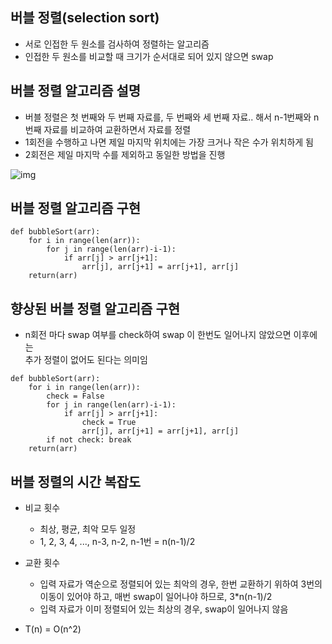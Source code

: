 ## 버블 정렬(selection sort)
- 서로 인접한 두 원소를 검사하여 정렬하는 알고리즘
- 인접한 두 원소를 비교할 때 크기가 순서대로 되어 있지 않으면 swap


## 버블 정렬 알고리즘 설명
- 버블 정렬은 첫 번째와 두 번째 자료를, 두 번째와 세 번째 자료.. 해서 n-1번째와 n번째 자료를 비교하여 교환하면서 자료를 정렬
- 1회전을 수행하고 나면 제일 마지막 위치에는 가장 크거나 작은 수가 위치하게 됨
- 2회전은 제일 마지막 수를 제외하고 동일한 방법을 진행

![img](C://Users//koni1//PycharmProjects//untitled//algorithm//img//버블정렬.JPG)

## 버블 정렬 알고리즘 구현
~~~
def bubbleSort(arr):
    for i in range(len(arr)):
        for j in range(len(arr)-i-1):
            if arr[j] > arr[j+1]:
                arr[j], arr[j+1] = arr[j+1], arr[j]
    return(arr)
~~~

## 향상된 버블 정렬 알고리즘 구현
- n회전 마다 swap 여부를 check하여 swap 이 한번도 일어나지 않았으면 이후에는  
  추가 정렬이 없어도 된다는 의미임
~~~
def bubbleSort(arr):
    for i in range(len(arr)):
        check = False
        for j in range(len(arr)-i-1):
            if arr[j] > arr[j+1]:
                check = True
                arr[j], arr[j+1] = arr[j+1], arr[j]
        if not check: break
    return(arr)
~~~

## 버블 정렬의 시간 복잡도
- 비교 횟수
  - 최상, 평균, 최악 모두 일정
  - 1, 2, 3, 4, ..., n-3, n-2, n-1번 = n(n-1)/2

- 교환 횟수
  - 입력 자료가 역순으로 정렬되어 있는 최악의 경우, 한번 교환하기 위하여 3번의 이동이 있어야 하고, 매번 swap이 일어나야 하므로, 3*n(n-1)/2
  - 입력 자료가 이미 정렬되어 있는 최상의 경우, swap이 일어나지 않음

- T(n) = O(n^2)
